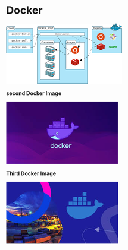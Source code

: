 # Docker ##
![Alt text](docker.jpg "Optional title")


<b> second Docker Image </b>

![Alt text](d1.jpg "D1 JPG Picture")

<b> Third  Docker Image </b>


![Alt text](d2.jpg "D2 JPG Picture")
